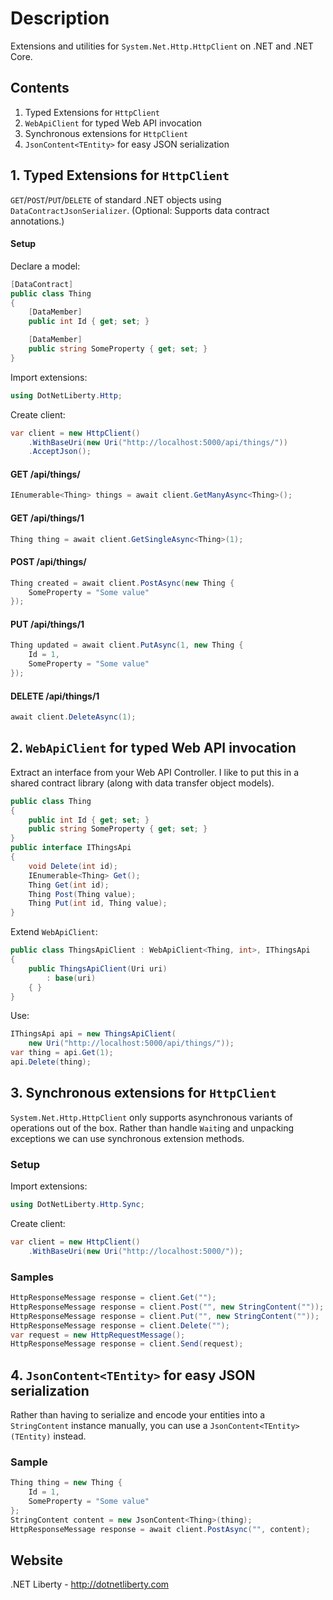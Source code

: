 ﻿# Description

Extensions and utilities for `System.Net.Http.HttpClient` on .NET and .NET Core.

## Contents
1. Typed Extensions for `HttpClient`
2. `WebApiClient` for typed Web API invocation
3. Synchronous extensions for `HttpClient`
4. `JsonContent<TEntity>` for easy JSON serialization

## 1. Typed Extensions for `HttpClient`

`GET`/`POST`/`PUT`/`DELETE` of standard .NET objects using `DataContractJsonSerializer`. (Optional: Supports data contract annotations.)

#### Setup
Declare a model:
```csharp
[DataContract]
public class Thing
{
    [DataMember]
    public int Id { get; set; }

    [DataMember]
    public string SomeProperty { get; set; }
}
```
Import extensions:
```csharp
using DotNetLiberty.Http;
```

Create client:
```csharp
var client = new HttpClient()
    .WithBaseUri(new Uri("http://localhost:5000/api/things/"))
    .AcceptJson();
```
#### GET /api/things/
```csharp
IEnumerable<Thing> things = await client.GetManyAsync<Thing>();
```
#### GET /api/things/1
```csharp
Thing thing = await client.GetSingleAsync<Thing>(1);
```
#### POST /api/things/
```csharp
Thing created = await client.PostAsync(new Thing {
    SomeProperty = "Some value"
});
```
#### PUT /api/things/1
```csharp
Thing updated = await client.PutAsync(1, new Thing {
    Id = 1,
    SomeProperty = "Some value"
});
```
#### DELETE /api/things/1
```csharp
await client.DeleteAsync(1);
```

## 2. `WebApiClient` for typed Web API invocation

Extract an interface from your Web API Controller. I like to put this in a shared contract library (along with data transfer object models).
```csharp
public class Thing
{
    public int Id { get; set; }
    public string SomeProperty { get; set; }
}
public interface IThingsApi
{
    void Delete(int id);
    IEnumerable<Thing> Get();
    Thing Get(int id);
    Thing Post(Thing value);
    Thing Put(int id, Thing value);
}
```
Extend `WebApiClient`:
```csharp
public class ThingsApiClient : WebApiClient<Thing, int>, IThingsApi
{
    public ThingsApiClient(Uri uri)
        : base(uri)
    { }
}
```
Use:
```csharp
IThingsApi api = new ThingsApiClient(
    new Uri("http://localhost:5000/api/things/"));
var thing = api.Get(1);
api.Delete(thing);
```

## 3. Synchronous extensions for `HttpClient`

`System.Net.Http.HttpClient` only supports asynchronous variants of operations out of the box. Rather than handle `Wait`ing and unpacking exceptions we can use synchronous extension methods.

### Setup

Import extensions:
```csharp
using DotNetLiberty.Http.Sync;
```
Create client:
```csharp
var client = new HttpClient()
    .WithBaseUri(new Uri("http://localhost:5000/"));
```

### Samples
```csharp
HttpResponseMessage response = client.Get("");
HttpResponseMessage response = client.Post("", new StringContent(""));
HttpResponseMessage response = client.Put("", new StringContent(""));
HttpResponseMessage response = client.Delete("");
var request = new HttpRequestMessage();
HttpResponseMessage response = client.Send(request);
```

## 4. `JsonContent<TEntity>` for easy JSON serialization

Rather than having to serialize and encode your entities into a `StringContent` instance manually, you can use a `JsonContent<TEntity>(TEntity)` instead.

### Sample

```csharp
Thing thing = new Thing {
    Id = 1,
    SomeProperty = "Some value"
};
StringContent content = new JsonContent<Thing>(thing); 
HttpResponseMessage response = await client.PostAsync("", content);
```


## Website

.NET Liberty - http://dotnetliberty.com

